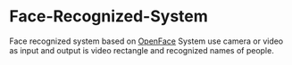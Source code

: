 # Face-Recognized-System

Face recognized system based on [OpenFace](https://cmusatyalab.github.io/openface/)
System use camera or video as input and output is video rectangle and recognized names of people.
